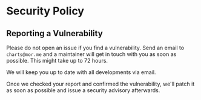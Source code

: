 # Security Policy

## Reporting a Vulnerability

Please do not open an issue if you find a vulnerability. Send an email to `charts@mor.me` and
a maintainer will get in touch with you as soon as possible. This might take up to 72 hours.

We will keep you up to date with all developments via email.

Once we checked your report and confirmed the vulnerability, we'll patch it as soon as possible and issue a security advisory afterwards.
